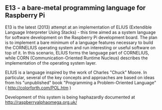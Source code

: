 E13 - a bare-metal programming language for Raspberry Pi
--------------------------------------------------------

E13 is the latest (2013) attempt at an implementation of ELIUS (Extendible Language Interpreter Using Stacks) - 
this time aimed as a system language for software development on the Raspberry Pi development board. The plan is to implement a
bare minimum of a language features necessary to build the CORNELIUS operating system and run interesting or useful software on top of it. 
In this scenario, ELIUS forms the language part of CORNELIUS, while CORN (Communication-Oriented Runtime Nucleus) describes the
implementation of the operating system layer.

ELIUS is a language inspired by the work of Charles "Chuck" Moore. In particular, several of the key concepts and approaches are based on
ideas from his "unpublished" book "Programming a Problem-Oriented Language" ( http://colorforth.com/POL.htm )

Development of this system is being haphazardly documented at http://raspberryalphaomega.org.uk/ 

  